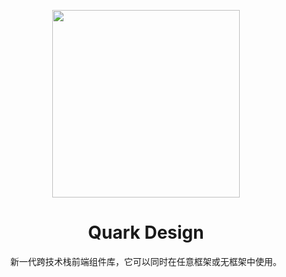 <p align="center">
  <a href="https://ant.design">
    <img width="300" src="https://user-images.githubusercontent.com/14307551/197440754-08db4379-eb0f-4808-890d-690355e6e8d2.png">
  </a>
</p>


<h1 align="center">Quark Design</h1>

<div align="center">
新一代跨技术栈前端组件库，它可以同时在任意框架或无框架中使用。
<div>
